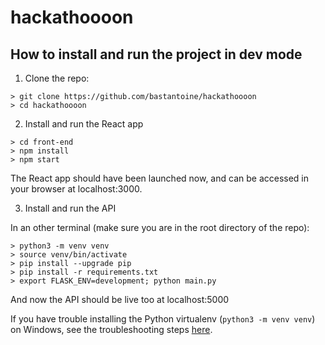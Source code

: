 # hackathoooon

## How to install and run the project in dev mode

1. Clone the repo:
```
> git clone https://github.com/bastantoine/hackathoooon
> cd hackathoooon
```

2. Install and run the React app

```
> cd front-end
> npm install
> npm start
```

The React app should have been launched now, and can be accessed in your browser at localhost:3000.

3. Install and run the API

In an other terminal (make sure you are in the root directory of the repo):

```
> python3 -m venv venv
> source venv/bin/activate
> pip install --upgrade pip
> pip install -r requirements.txt
> export FLASK_ENV=development; python main.py
```

And now the API should be live too at localhost:5000

If you have trouble installing the Python virtualenv (`python3 -m venv venv`) on Windows, see the troubleshooting steps [here](https://github.com/bastantoine/hackathoooon/tree/master/API#windows).

